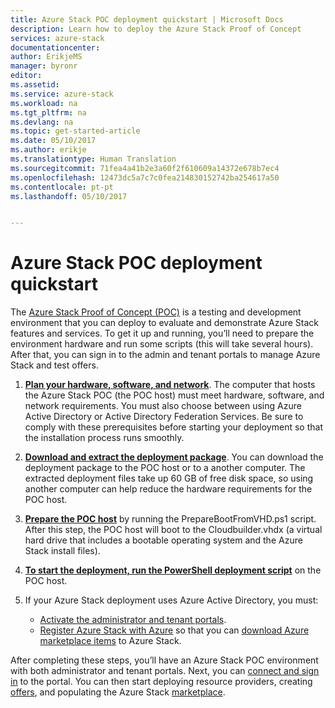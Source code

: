 ```yaml
---
title: Azure Stack POC deployment quickstart | Microsoft Docs
description: Learn how to deploy the Azure Stack Proof of Concept
services: azure-stack
documentationcenter: 
author: ErikjeMS
manager: byronr
editor: 
ms.assetid: 
ms.service: azure-stack
ms.workload: na
ms.tgt_pltfrm: na
ms.devlang: na
ms.topic: get-started-article
ms.date: 05/10/2017
ms.author: erikje
ms.translationtype: Human Translation
ms.sourcegitcommit: 71fea4a41b2e3a60f2f610609a14372e678b7ec4
ms.openlocfilehash: 12473dc5a7c7c0fea214830152742ba254617a50
ms.contentlocale: pt-pt
ms.lasthandoff: 05/10/2017


---
```

# <a name="azure-stack-poc-deployment-quickstart"></a>Azure Stack POC deployment quickstart

The [Azure Stack Proof of Concept (POC)](azure-stack-poc.md) is a testing and development environment that you can deploy to evaluate and demonstrate Azure Stack features and services. To get it up and running, you’ll need to prepare the environment hardware and run some scripts (this will take several hours). After that, you can sign in to the admin and tenant portals to manage Azure Stack and test offers. 

1. [**Plan your hardware, software, and network**](azure-stack-deploy.md). The computer that hosts the Azure Stack POC (the POC host) must meet hardware, software, and network requirements. You must also choose between using Azure Active Directory or Active Directory Federation Services. Be sure to comply with these prerequisites before starting your deployment so that the installation process runs smoothly. 

2. [**Download and extract the deployment package**](azure-stack-run-powershell-script.md#download-and-extract-microsoft-azure-stack-poc). You can download the deployment package to the POC host or to a another computer. The extracted deployment files take up 60 GB of free disk space, so using another computer can help reduce the hardware requirements for the POC host.

3. [**Prepare the POC host**](azure-stack-run-powershell-script.md#prepare-the-poc-host) by running the PrepareBootFromVHD.ps1 script. After this step, the POC host will boot to the Cloudbuilder.vhdx (a virtual hard drive that includes a bootable operating system and the Azure Stack install files).

4. [**To start the deployment, run the PowerShell deployment script**](azure-stack-run-powershell-script.md#run-the-powershell-deployment-script) on the POC host.

5. If your Azure Stack deployment uses Azure Active Directory, you must:

    - [Activate the administrator and tenant portals](azure-stack-run-powershell-script.md#activate-the-administrator-and-tenant-portals).
    - [Register Azure Stack with Azure](azure-stack-register.md) so that you can [download Azure marketplace items](azure-stack-download-azure-marketplace-item.md) to Azure Stack.

After completing these steps, you’ll have an Azure Stack POC environment with both administrator and tenant portals. Next, you can [connect and sign in](azure-stack-connect-azure-stack.md) to the portal. You can then start deploying resource providers, creating [offers](azure-stack-key-features.md#regions-services-plans-offers-and-subscriptions), and populating the Azure Stack [marketplace](azure-stack-marketplace.md).

